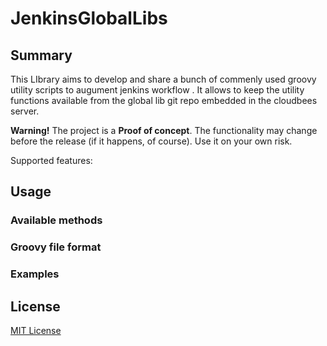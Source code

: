 # JenkinsGlobalLibs

## Summary

This LIbrary aims to develop and share a bunch of commenly used groovy utility scripts to augument jenkins workflow .
It allows to keep the utility functions available from the global lib git repo embedded in the cloudbees server.

**Warning!** The project is a **Proof of concept**. The functionality may change before the release (if it happens, of course). Use it on your own risk.

Supported features:

## Usage


### Available methods


### Groovy file format

### Examples


## License
[MIT License](http://opensource.org/licenses/MIT)


